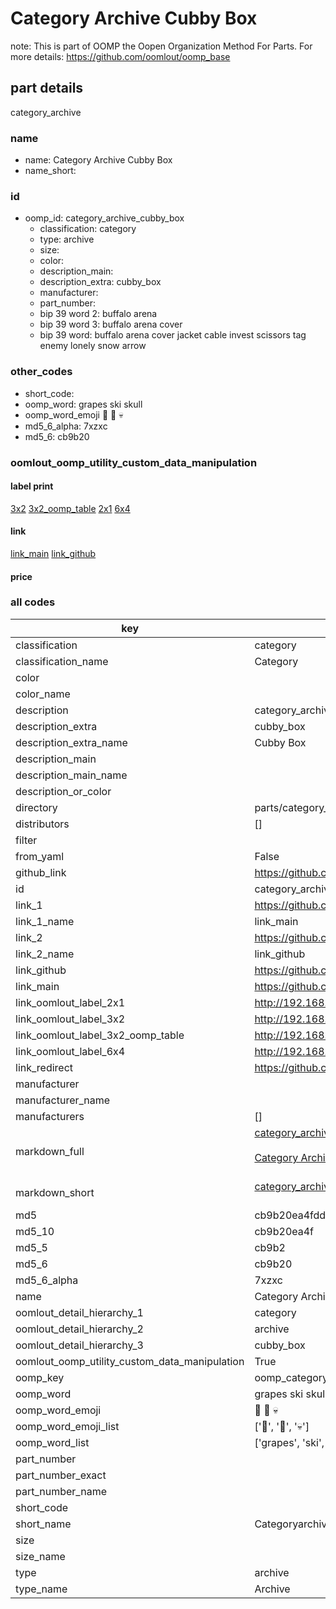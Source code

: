 # Category Archive Cubby Box  

note: This is part of OOMP the Oopen Organization Method For Parts. For more details: https://github.com/oomlout/oomp_base

##  part details
  



category_archive



### name
* name: Category Archive Cubby Box
* name_short: 
### id
* oomp_id: category_archive_cubby_box
  * classification: category
  * type: archive
  * size: 
  * color: 
  * description_main: 
  * description_extra: cubby_box
  * manufacturer: 
  * part_number: 
  * bip 39 word 2: buffalo arena
  * bip 39 word 3: buffalo arena cover
  * bip 39 word: buffalo arena cover jacket cable invest scissors tag enemy lonely snow arrow

### other_codes
* short_code: 
* oomp_word: grapes ski skull
* oomp_word_emoji :grapes: :ski: :skull:
* md5_6_alpha: 7xzxc
* md5_6: cb9b20






### oomlout_oomp_utility_custom_data_manipulation
#### label print
[3x2](http://192.168.1.245:1112/?label=oomp%207xzxc)
[3x2_oomp_table](http://192.168.1.108:1112/?label=oomp%207xzxc)
[2x1](http://192.168.1.242:1112/?label=oomp%207xzxc)
[6x4](http://192.168.1.55:1112/?label=oomp%207xzxc)    

#### link

[link_main](https://github.com/oomlout/oomlout_oomp_version_1_messy/tree/main/parts/category_archive_cubby_box) [link_github](https://github.com/oomlout/oomlout_oomp_version_1_messy/tree/main/parts/category_archive_cubby_box)                             

#### price







### all codes 
| key | value |  
| --- | --- |  
| classification | category |  
| classification_name | Category |  
| color |  |  
| color_name |  |  
| description | category_archive |  
| description_extra | cubby_box |  
| description_extra_name | Cubby Box |  
| description_main |  |  
| description_main_name |  |  
| description_or_color |   |  
| directory | parts/category_archive_cubby_box |  
| distributors | [] |  
| filter |  |  
| from_yaml | False |  
| github_link | https://github.com/oomlout/oomlout_oomp_part_src/tree/main/parts/category_archive_cubby_box |  
| id | category_archive_cubby_box |  
| link_1 | https://github.com/oomlout/oomlout_oomp_version_1_messy/tree/main/parts/category_archive_cubby_box |  
| link_1_name | link_main |  
| link_2 | https://github.com/oomlout/oomlout_oomp_version_1_messy/tree/main/parts/category_archive_cubby_box |  
| link_2_name | link_github |  
| link_github | https://github.com/oomlout/oomlout_oomp_version_1_messy/tree/main/parts/category_archive_cubby_box |  
| link_main | https://github.com/oomlout/oomlout_oomp_version_1_messy/tree/main/parts/category_archive_cubby_box |  
| link_oomlout_label_2x1 | http://192.168.1.242:1112/?label=oomp%207xzxc |  
| link_oomlout_label_3x2 | http://192.168.1.245:1112/?label=oomp%207xzxc |  
| link_oomlout_label_3x2_oomp_table | http://192.168.1.108:1112/?label=oomp%207xzxc |  
| link_oomlout_label_6x4 | http://192.168.1.55:1112/?label=oomp%207xzxc |  
| link_redirect | https://github.com/oomlout/oomlout_oomp_version_1_messy/tree/main/parts/category_archive_cubby_box |  
| manufacturer |  |  
| manufacturer_name |  |  
| manufacturers | [] |  
| markdown_full | [category_archive_cubby_box](none)<br>[](none)<br>[Category Archive Cubby Box](none)<br><br> |  
| markdown_short | [category_archive_cubby_box](none)<br><br> |  
| md5 | cb9b20ea4fdd3821d78ff7706302d8ed |  
| md5_10 | cb9b20ea4f |  
| md5_5 | cb9b2 |  
| md5_6 | cb9b20 |  
| md5_6_alpha | 7xzxc |  
| name | Category Archive Cubby Box |  
| oomlout_detail_hierarchy_1 | category |  
| oomlout_detail_hierarchy_2 | archive |  
| oomlout_detail_hierarchy_3 | cubby_box |  
| oomlout_oomp_utility_custom_data_manipulation | True |  
| oomp_key | oomp_category_archive_cubby_box |  
| oomp_word | grapes ski skull |  
| oomp_word_emoji | :grapes: :ski: :skull: |  
| oomp_word_emoji_list | [':grapes:', ':ski:', ':skull:'] |  
| oomp_word_list | ['grapes', 'ski', 'skull'] |  
| part_number |  |  
| part_number_exact |  |  
| part_number_name |  |  
| short_code |  |  
| short_name | Categoryarchive |  
| size |  |  
| size_name |  |  
| type | archive |  
| type_name | Archive |  
